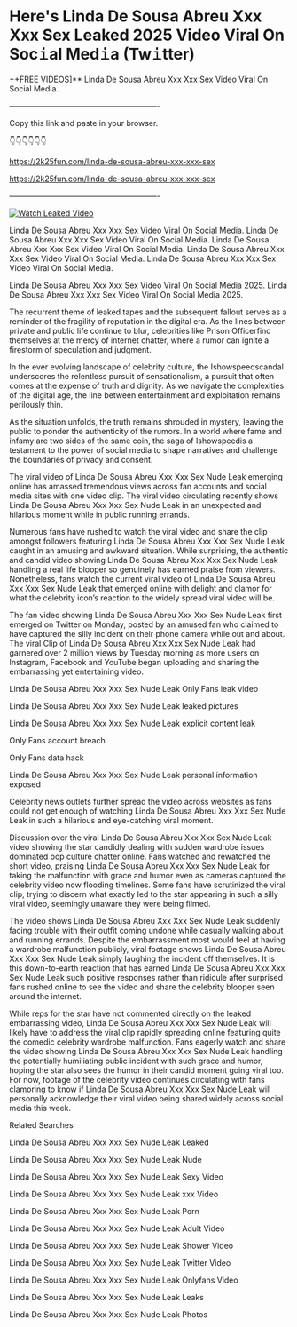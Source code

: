 # Here's Linda De Sousa Abreu Xxx Xxx Sex Leaked 2025 Video Viral On Soc𝚒al Med𝚒a (Tw𝚒tter)

++FREE VIDEOS]** Linda De Sousa Abreu Xxx Xxx Sex Video Viral On Social Media.

———————————————————-

Copy this link and paste in your browser.

👇👇👇👇👇👇

https://2k25fun.com/linda-de-sousa-abreu-xxx-xxx-sex

https://2k25fun.com/linda-de-sousa-abreu-xxx-xxx-sex

———————————————————-

[![Watch Leaked Video](https://miro.medium.com/v2/resize:fit:828/format:webp/1*cilzJN44JGOrTw9NJCrNHA.gif "Watch Leaked Video")](https://2k25fun.com/linda-de-sousa-abreu-xxx-xxx-sex)

Linda De Sousa Abreu Xxx Xxx Sex Video Viral On Social Media. Linda De Sousa Abreu Xxx Xxx Sex Video Viral On Social Media. Linda De Sousa Abreu Xxx Xxx Sex Video Viral On Social Media. Linda De Sousa Abreu Xxx Xxx Sex Video Viral On Social Media. Linda De Sousa Abreu Xxx Xxx Sex Video Viral On Social Media.

Linda De Sousa Abreu Xxx Xxx Sex Video Viral On Social Media 2025. Linda De Sousa Abreu Xxx Xxx Sex Video Viral On Social Media 2025.

The recurrent theme of leaked tapes and the subsequent fallout serves as a reminder of the fragility of reputation in the digital era. As the lines between private and public life continue to blur, celebrities like Prison Officerfind themselves at the mercy of internet chatter, where a rumor can ignite a firestorm of speculation and judgment.

In the ever evolving landscape of celebrity culture, the Ishowspeedscandal underscores the relentless pursuit of sensationalism, a pursuit that often comes at the expense of truth and dignity. As we navigate the complexities of the digital age, the line between entertainment and exploitation remains perilously thin.

As the situation unfolds, the truth remains shrouded in mystery, leaving the public to ponder the authenticity of the rumors. In a world where fame and infamy are two sides of the same coin, the saga of Ishowspeedis a testament to the power of social media to shape narratives and challenge the boundaries of privacy and consent.

The viral video of Linda De Sousa Abreu Xxx Xxx Sex Nude Leak emerging online has amassed tremendous views across fan accounts and social media sites with one video clip. The viral video circulating recently shows Linda De Sousa Abreu Xxx Xxx Sex Nude Leak in an unexpected and hilarious moment while in public running errands.

Numerous fans have rushed to watch the viral video and share the clip amongst followers featuring Linda De Sousa Abreu Xxx Xxx Sex Nude Leak caught in an amusing and awkward situation. While surprising, the authentic and candid video showing Linda De Sousa Abreu Xxx Xxx Sex Nude Leak handling a real life blooper so genuinely has earned praise from viewers. Nonetheless, fans watch the current viral video of Linda De Sousa Abreu Xxx Xxx Sex Nude Leak that emerged online with delight and clamor for what the celebrity icon’s reaction to the widely spread viral video will be.

The fan video showing Linda De Sousa Abreu Xxx Xxx Sex Nude Leak first emerged on Twitter on Monday, posted by an amused fan who claimed to have captured the silly incident on their phone camera while out and about. The viral Clip of Linda De Sousa Abreu Xxx Xxx Sex Nude Leak had garnered over 2 million views by Tuesday morning as more users on Instagram, Facebook and YouTube began uploading and sharing the embarrassing yet entertaining video.

Linda De Sousa Abreu Xxx Xxx Sex Nude Leak Only Fans leak video

Linda De Sousa Abreu Xxx Xxx Sex Nude Leak leaked pictures

Linda De Sousa Abreu Xxx Xxx Sex Nude Leak explicit content leak

Only Fans account breach

Only Fans data hack

Linda De Sousa Abreu Xxx Xxx Sex Nude Leak personal information exposed

Celebrity news outlets further spread the video across websites as fans could not get enough of watching Linda De Sousa Abreu Xxx Xxx Sex Nude Leak in such a hilarious and eye-catching viral moment.

Discussion over the viral Linda De Sousa Abreu Xxx Xxx Sex Nude Leak video showing the star candidly dealing with sudden wardrobe issues dominated pop culture chatter online. Fans watched and rewatched the short video, praising Linda De Sousa Abreu Xxx Xxx Sex Nude Leak for taking the malfunction with grace and humor even as cameras captured the celebrity video now flooding timelines. Some fans have scrutinized the viral clip, trying to discern what exactly led to the star appearing in such a silly viral video, seemingly unaware they were being filmed.

The video shows Linda De Sousa Abreu Xxx Xxx Sex Nude Leak suddenly facing trouble with their outfit coming undone while casually walking about and running errands. Despite the embarrassment most would feel at having a wardrobe malfunction publicly, viral footage shows Linda De Sousa Abreu Xxx Xxx Sex Nude Leak simply laughing the incident off themselves. It is this down-to-earth reaction that has earned Linda De Sousa Abreu Xxx Xxx Sex Nude Leak such positive responses rather than ridicule after surprised fans rushed online to see the video and share the celebrity blooper seen around the internet.

While reps for the star have not commented directly on the leaked embarrassing video, Linda De Sousa Abreu Xxx Xxx Sex Nude Leak will likely have to address the viral clip rapidly spreading online featuring quite the comedic celebrity wardrobe malfunction. Fans eagerly watch and share the video showing Linda De Sousa Abreu Xxx Xxx Sex Nude Leak handling the potentially humiliating public incident with such grace and humor, hoping the star also sees the humor in their candid moment going viral too. For now, footage of the celebrity video continues circulating with fans clamoring to know if Linda De Sousa Abreu Xxx Xxx Sex Nude Leak will personally acknowledge their viral video being shared widely across social media this week.

Related Searches

Linda De Sousa Abreu Xxx Xxx Sex Nude Leak Leaked

Linda De Sousa Abreu Xxx Xxx Sex Nude Leak Nude

Linda De Sousa Abreu Xxx Xxx Sex Nude Leak Sexy Video

Linda De Sousa Abreu Xxx Xxx Sex Nude Leak xxx Video

Linda De Sousa Abreu Xxx Xxx Sex Nude Leak Porn

Linda De Sousa Abreu Xxx Xxx Sex Nude Leak Adult Video

Linda De Sousa Abreu Xxx Xxx Sex Nude Leak Shower Video

Linda De Sousa Abreu Xxx Xxx Sex Nude Leak Twitter Video

Linda De Sousa Abreu Xxx Xxx Sex Nude Leak Onlyfans Video

Linda De Sousa Abreu Xxx Xxx Sex Nude Leak Leaks

Linda De Sousa Abreu Xxx Xxx Sex Nude Leak Photos